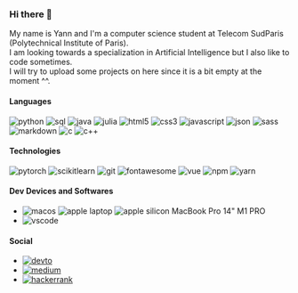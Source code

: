 ### Hi there 👋

My name is Yann and I'm a computer science student at Telecom SudParis (Polytechnical Institute of Paris).  
I am looking towards a specialization in Artificial Intelligence but I also like to code sometimes.  
I will try to upload some projects on here since it is a bit empty at the moment ^^.  


#### Languages

![python](https://img.shields.io/badge/Python-FFD343?style=for-the-badge&logo=python&logoColor=blue)
![sql](https://img.shields.io/badge/Sql-grey?style=for-the-badge&logo=sql&logoColor=darkblue)
![java](https://img.shields.io/badge/Java-FF5733?style=for-the-badge&logo=java&logoColor=beige)
![julia](https://img.shields.io/badge/Julia-green?style=for-the-badge&logo=julia&logoColor=C560FB)
![html5](https://img.shields.io/badge/HTML5-E34F26?style=for-the-badge&logo=html5&logoColor=white)
![css3](https://img.shields.io/badge/CSS3-1572B6?style=for-the-badge&logo=css3&logoColor=white)
![javascript](https://img.shields.io/badge/JavaScript-323330?style=for-the-badge&logo=javascript&logoColor=F7DF1E)
![json](https://img.shields.io/badge/json-5E5C5C?style=for-the-badge&logo=json&logoColor=white)
![sass](https://img.shields.io/badge/Sass-CC6699?style=for-the-badge&logo=sass&logoColor=white)
![markdown](https://img.shields.io/badge/Markdown-000000?style=for-the-badge&logo=markdown&logoColor=white)
![c](https://img.shields.io/badge/C-darkgreen?style=for-the-badge&logo=C&logoColor=white)
![c++](https://img.shields.io/badge/C++-538EDB?style=for-the-badge&logo=Cplusplus&logoColor=white)

#### Technologies

![pytorch](https://img.shields.io/badge/PyTorch-FFD343?style=for-the-badge&logo=pytorch&logoColor=red)
![scikitlearn](https://img.shields.io/badge/Scikit_Learn-E28743?style=for-the-badge&logo=scikit-learn&logoColor=blue)
![git](https://img.shields.io/badge/Git-F05032?style=for-the-badge&logo=git&logoColor=white)
![fontawesome](https://img.shields.io/badge/Font_Awesome-339AF0?style=for-the-badge&logo=fontawesome&logoColor=white)
![vue](https://img.shields.io/badge/Vue.js-35495E?style=for-the-badge&logo=vuedotjs&logoColor=4FC08D)
![npm](https://img.shields.io/badge/npm-CB3837?style=for-the-badge&logo=npm&logoColor=white)
![yarn](https://img.shields.io/badge/Yarn-2C8EBB?style=for-the-badge&logo=yarn&logoColor=white)

#### Dev Devices and Softwares

- ![macos](https://img.shields.io/badge/mac%20os-000000?style=for-the-badge&logo=apple&logoColor=white) ![apple laptop](https://img.shields.io/badge/Apple-laptop-999999?style=for-the-badge&logo=apple&logoColor=white) ![apple silicon](https://img.shields.io/badge/Apple-Apple_Silicon-FFFFFF?style=for-the-badge&logo=apple&logoColor=white) MacBook Pro 14" M1 PRO
- ![vscode](https://img.shields.io/badge/Visual_Studio_Code-0078D4?style=for-the-badge&logo=visual%20studio%20code&logoColor=white)

#### Social

- [![devto](https://img.shields.io/badge/dev.to-0A0A0A?style=for-the-badge&logo=devdotto&logoColor=white)](https://dev.to/yannmillet)
- [![medium](https://img.shields.io/badge/medium-white?style=for-the-badge&logo=medium&logoColor=0A0A0A)](https://medium.com/@yannmillet)
- [![hackerrank](https://img.shields.io/badge/hackerrank-white?style=for-the-badge&logo=hackerrank&logoColor=green)](https://www.hackerrank.com/milletyann)

